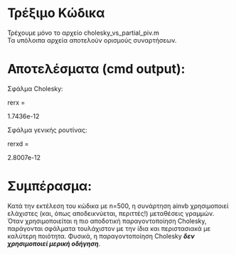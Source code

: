 # Τρέξιμο Κώδικα

Τρέχουμε μόνο το αρχείο cholesky_vs_partial_piv.m    <br>
Τα υπόλοιπα αρχεία αποτελούν ορισμούς συναρτήσεων.

# Αποτελέσματα (cmd output):
   
Σφάλμα Cholesky:

rerx =

   1.7436e-12

Σφάλμα γενικής ρουτίνας:

rerxd =

   2.8007e-12

# Συμπέρασμα:

Κατά την εκτέλεση του κώδικα με n=500, η συνάρτηση ainvb χρησιμοποιεί ελάχιστες (και, όπως αποδεικνύεται, περιττές!) 
μεταθέσεις γραμμών.  <br> 
Όταν χρησιμοποιείται η πιο αποδοτική παραγοντοποίηση Cholesky, παράγονται σφάλματα τουλάχιστον με την ίδια και 
περιστασιακά με καλύτερη ποιότητα. Φυσικά, η παραγοντοποίηση Cholesky <i><b>δεν χρησιμοποιεί μερική οδήγηση</b></i>.

